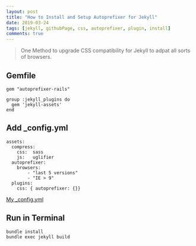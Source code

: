 ```yaml
---
layout: post
title: "How to Install and Setup Autoprefixer for Jekyll" 
date: 2019-03-24
tags: [jekyll, githubPage, css, autoprefixer, plugin, install]
comments: true
---
```


> One Method to upgrade CSS compatibility  for Jekyll to adpat all sorts of browsers.

## Gemfile

```
gem "autoprefixer-rails"

group :jekyll_plugins do
  gem 'jekyll-assets'
end
```

## Add _config.yml

```
assets:
  compress:
    css:  sass
    js:   uglifier
  autoprefixer:
    browsers:
        - "last 5 versions"
        - "IE > 9"
  plugins:
    css: { autoprefixer: {}}
```
[My _config.yml](https://github.com/Lei1025/lei1025.github.io/blob/master/_config.yml)

## Run in Terminal

```
bundle install
bundle exec jekyll build
```
